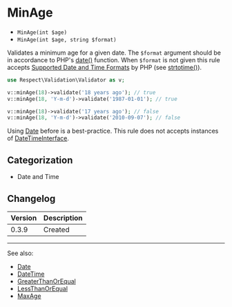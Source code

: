 # MinAge

- `MinAge(int $age)`
- `MinAge(int $age, string $format)`

Validates a minimum age for a given date. The `$format` argument should be in
accordance to PHP's [date()][] function. When `$format` is not  given this rule
accepts [Supported Date and Time Formats][] by PHP (see [strtotime()][]).

```php
use Respect\Validation\Validator as v;

v::minAge(18)->validate('18 years ago'); // true
v::minAge(18, 'Y-m-d')->validate('1987-01-01'); // true

v::minAge(18)->validate('17 years ago'); // false
v::minAge(18, 'Y-m-d')->validate('2010-09-07'); // false
```

Using [Date](Date.md) before is a best-practice.
This rule does not accepts instances of [DateTimeInterface][].

## Categorization

- Date and Time

## Changelog

Version | Description
--------|-------------
  0.3.9 | Created

***
See also:

- [Date](Date.md)
- [DateTime](DateTime.md)
- [GreaterThanOrEqual](GreaterThanOrEqual.md)
- [LessThanOrEqual](LessThanOrEqual.md)
- [MaxAge](MaxAge.md)

[date()]: http://php.net/date
[DateTimeInterface]: http://php.net/DateTimeInterface
[strtotime()]: http://php.net/strtotime
[Supported Date and Time Formats]: http://php.net/datetime.formats
